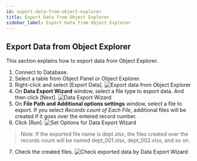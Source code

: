 ```yaml
---
id: export-data-from-object-explorer
title: Export Data from Object Explorer
sidebar_label: Export Data from Object Explorer
---
```


## Export Data from Object Explorer

This section explains how to export data from Object Explorer.

1. Connect to Database.
2. Select a table from Object Panel or Object Explorer.
3. Right-click and select [Export Data].
![Export data from Object Explorer](https://s3.ap-northeast-2.amazonaws.com/sqlgate-manual-content/CE933DEF55C47EF44B1DB072B1BBC5AC.jpg)
4. On **Data Export Wizard** window, select a file type to export data. And then click [Next].
![Data Export Wizard](https://s3.ap-northeast-2.amazonaws.com/sqlgate-manual-content/998E7C02F4E3FF22CDAE86150D679E73.jpg)
5. On **File Path and Additional options settings** window, select a file to export. If you select _Records count of Each File_, additional files will be created if it goes over the entered record number.
6. Click [Run].
![Set Options for Data Export Wizard](https://s3.ap-northeast-2.amazonaws.com/sqlgate-manual-content/74A70BE3FB50E324B0FEBCD2A2D1EB86.jpg)
> Note: If the exported file name is dept.xlsx, the files created over the records count will be named dept_001.xlsx, dept_002.xlsx, and so on.
7. Check the created files.
![Check exported data by Data Export Wizard](https://s3.ap-northeast-2.amazonaws.com/sqlgate-manual-content/10949DA2E068FF62A95625A7D1F0B7AE.jpg)